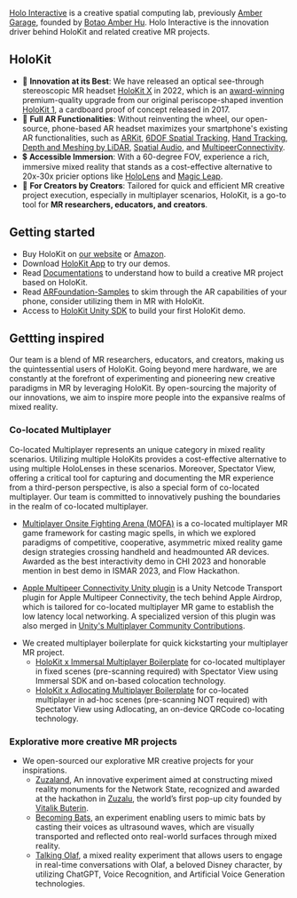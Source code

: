  [Holo Interactive](https://holoi.com) is a creative spatial computing lab, previously [Amber Garage](https://ambergarage.com), founded by [Botao Amber Hu](https://botao.hu).
Holo Interactive is the innovation driver behind HoloKit and related creative MR projects.

## HoloKit 
* 🥽 **Innovation at its Best**: We have released an optical see-through stereoscopic MR headset [HoloKit X](https://holokit.io) in 2022, which is an [award-winning](https://www.red-dot.org/project/holokit-x-64930) premium-quality upgrade from our original periscope-shaped invention [HoloKit 1](https://1.holokit.io/), a cardboard proof of concept released in 2017. 
* 📲 **Full AR Functionalities**: Without reinventing the wheel, our open-source, phone-based AR headset maximizes your smartphone's existing AR functionalities, such as [ARKit](https://developer.apple.com/documentation/arkit/arkit_in_ios), [6DOF Spatial Tracking](https://developer.apple.com/documentation/arkit/arworldtrackingconfiguration), [Hand Tracking](https://developer.apple.com/documentation/vision/detecting_hand_poses_with_vision), [Depth and Meshing by LiDAR](https://developer.apple.com/documentation/avfoundation/additional_data_capture/capturing_depth_using_the_lidar_camera), [Spatial Audio](https://developer.apple.com/documentation/arkit/), and [MultipeerConnectivity](https://developer.apple.com/documentation/multipeerconnectivity).
* 💲 **Accessible Immersion**: With a 60-degree FOV, experience a rich, immersive mixed reality that stands as a cost-effective alternative to 20x-30x pricier options like [HoloLens](https://www.microsoft.com/en-us/hololens/buy) and [Magic Leap](https://www.magicleap.com/buy-now).
* 🎨 **For Creators by Creators**: Tailored for quick and efficient MR creative project execution, especially in multiplayer scenarios, HoloKit, is a go-to tool for **MR researchers, educators, and creators**.

## Getting started 

* Buy HoloKit on [our website](https://holokit.io/products/holokit-x) or [Amazon](https://www.amazon.com/s?i=merchant-items&me=ASBKMHTMFQG2J).
* Download [HoloKit App](https://apps.apple.com/us/app/holokit/id6444073276) to try our demos. 
* Read [Documentations](https://docs.holokit.io/for-creators/unity/overview) to understand how to build a creative MR project based on HoloKit.
* Read [ARFoundation-Samples](https://github.com/Unity-Technologies/arfoundation-samples/tree/main) to skim through the AR capabilities of your phone, consider utilizing them in MR with HoloKit.
* Access to [HoloKit Unity SDK](https://github.com/holoi/holokit-unity-sdk) to build your first HoloKit demo. 

## Gettting inspired

Our team is a blend of MR researchers, educators, and creators, making us the quintessential users of HoloKit. Going beyond mere hardware, we are constantly at the forefront of experimenting and pioneering new creative paradigms in MR by leveraging HoloKit. By open-sourcing the majority of our innovations, we aim to inspire more people into the expansive realms of mixed reality.

### Co-located Multiplayer

Co-located Multiplayer represents an unique category in mixed reality scenarios. Utilizing multiple HoloKits provides a cost-effective alternative to using multiple HoloLenses in these scenarios. Moreover, Spectator View, offering a critical tool for capturing and documenting the MR experience from a third-person perspective, is also a special form of co-located multiplayer. Our team is committed to innovatively pushing the boundaries in the realm of co-located multiplayer.

* [Multiplayer Onsite Fighting Arena (MOFA)](https://mofa.ar) is a co-located multiplayer MR game framework for casting magic spells, in which we explored paradigms of competitive, cooperative, asymmetric mixed reality game design strategies crossing handheld and headmounted AR devices. Awarded as the best interactivity demo in CHI 2023 and honorable mention in best demo in ISMAR 2023, and Flow Hackathon.

* [Apple Multipeer Connectivity Unity plugin](https://github.com/holoi/apple-multipeer-connectivity-unity-plugin) is a Unity Netcode Transport plugin for Apple Multipeer Connectivity, the tech behind Apple Airdrop, which is tailored for co-located multiplayer MR game to establish the low latency local networking. A specialized version of this plugin was also merged in [Unity's Multiplayer Community Contributions](https://github.com/Unity-Technologies/multiplayer-community-contributions/tree/main/Transports/com.community.netcode.transport.multipeer-connectivity).

<!--
* [Adlocating](https://github.com/holoi/adlocating) is a Unity plugin for an on-device adhoc QRCode co-locating technology. 
-->

* We created multiplayer boilerplate for quick kickstarting your multiplayer MR project.
   * [HoloKit x Immersal Multiplayer Boilerplate](https://github.com/holoi/holokit-immersal-multiplayer-boilerplate) for co-located multiplayer in fixed scenes (pre-scanning required) with Spectator View using Immersal SDK and  on-based colocation technology. 
   * [HoloKit x Adlocating Multiplayer Boilerplate](https://github.com/holoi/holokit-adlocating-multiplayer-boilerplate) for co-located multiplayer in ad-hoc scenes (pre-scanning NOT required) with Spectator View using Adlocating, an on-device QRCode co-locating technology. 

### Explorative more creative MR projects

* We open-sourced our explorative MR creative projects for your inspirations.
  * [Zuzaland](https://github.com/holoi/zuzaland), An innovative experiment aimed at constructing mixed reality monuments for the Network State, recognized and awarded at the hackathon in [Zuzalu](https://zuzalu.city), the world’s first pop-up city founded by [Vitalik Buterin](https://www.palladiummag.com/2023/10/06/why-i-built-zuzalu/).
  * [Becoming Bats](https://github.com/holoi/ultrasound-of-bats), an experiment enabling users to mimic bats by casting their voices as ultrasound waves, which are visually transported and reflected onto real-world surfaces through mixed reality.
  * [Talking Olaf](https://github.com/holoi/talking-olaf), a mixed reality experiment that allows users to engage in real-time conversations with Olaf, a beloved Disney character, by utilizing ChatGPT, Voice Recognition, and Artificial Voice Generation technologies.

